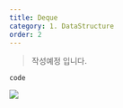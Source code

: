 ```yaml
---
title: Deque
category: 1. DataStructure
order: 2
---
```

>작성예정 입니다.

~~~
code
~~~

![](//placehold.it/800x600)